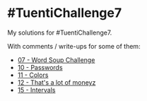 # #TuentiChallenge7

My solutions for #TuentiChallenge7.

With comments / write-ups for some of them:

* [07 - Word Soup Challenge](07/README.md)
* [10 - Passwords](10/README.md)
* [11 - Colors](11/README.md)
* [12 - That's a lot of moneyz](12/README.md)
* [15 - Intervals](15/README.md)